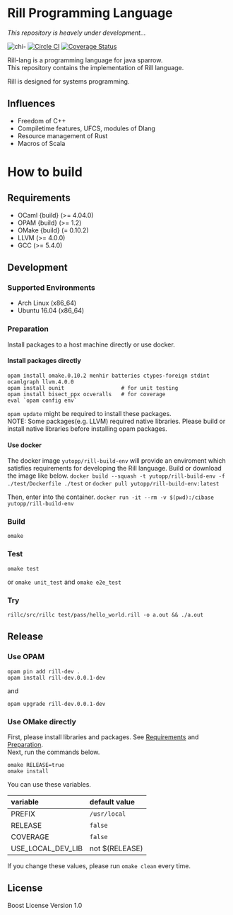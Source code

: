 # Rill Programming Language

*This repository is heavely under development...*

![chi-](http://yutopp.net/image/chi-.png "Bun")
[![Circle CI](https://circleci.com/gh/yutopp/rill.png?style=badge)](https://circleci.com/gh/yutopp/rill)
[![Coverage Status](https://coveralls.io/repos/github/yutopp/rill/badge.svg?branch=master)](https://coveralls.io/github/yutopp/rill?branch=master)

Rill-lang is a programming language for java sparrow.  
This repository contains the implementation of Rill language.

Rill is designed for systems programming.

## Influences

+ Freedom of C++
+ Compiletime features, UFCS, modules of Dlang
+ Resource management of Rust
+ Macros of Scala

# How to build

## Requirements

+ OCaml {build} (>= 4.04.0)
+ OPAM {build} (>= 1.2)
+ OMake {build} (= 0.10.2)
+ LLVM (>= 4.0.0)
+ GCC (>= 5.4.0)

## Development

### Supported Environments

- Arch Linux (x86_64)
- Ubuntu 16.04 (x86_64)

### Preparation

Install packages to a host machine directly or use docker.

#### Install packages directly

```
opam install omake.0.10.2 menhir batteries ctypes-foreign stdint ocamlgraph llvm.4.0.0
opam install ounit                  # for unit testing
opam install bisect_ppx ocveralls   # for coverage
eval `opam config env`
```

`opam update` might be required to install these packages.  
NOTE: Some packages(e.g. LLVM) required native libraries. Please build or install native libraries before installing opam packages.

#### Use docker

The docker image `yutopp/rill-build-env` will provide an enviroment which satisfies requirements for developing the Rill language. Build or download the image like below.
`docker build --squash -t yutopp/rill-build-env -f ./test/Dockerfile ./test`
or
`docker pull yutopp/rill-build-env:latest`

Then, enter into the container.
`docker run -it --rm -v $(pwd):/cibase yutopp/rill-build-env`

### Build

`omake`

### Test

`omake test`

or `omake unit_test` and `omake e2e_test`

### Try

`rillc/src/rillc test/pass/hello_world.rill -o a.out && ./a.out`

## Release

### Use OPAM

```
opam pin add rill-dev .
opam install rill-dev.0.0.1-dev
```

and

```
opam upgrade rill-dev.0.0.1-dev
```

### Use OMake directly

First, please install libraries and packages. See [Requirements](#requirements) and [Preparation](#preparation).  
Next, run the commands below.

```
omake RELEASE=true
omake install
```

You can use these variables.

|variable|default value|
|:---|:---|
|PREFIX|`/usr/local`|
|RELEASE|`false`|
|COVERAGE|`false`|
|USE_LOCAL_DEV_LIB|not $(RELEASE)|

If you change these values, please run `omake clean` every time.

## License

Boost License Version 1.0
